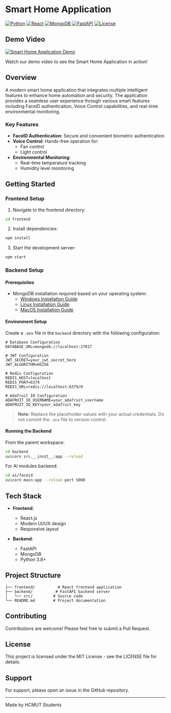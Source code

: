 # Smart Home Application

[![Python](https://img.shields.io/badge/Python-3.8%2B-blue)](https://www.python.org/)
[![React](https://img.shields.io/badge/React-18.0.0-blue)](https://reactjs.org/)
[![MongoDB](https://img.shields.io/badge/MongoDB-6.0%2B-green)](https://www.mongodb.com/)
[![FastAPI](https://img.shields.io/badge/FastAPI-0.68.0-lightgrey)](https://fastapi.tiangolo.com/)
[![License](https://img.shields.io/badge/License-MIT-yellow.svg)](https://opensource.org/licenses/MIT)

## Demo Video

[![Smart Home Application Demo](https://img.shields.io/badge/YouTube-Demo%20Video-red)](https://youtu.be/EHklUPJBXFI)

Watch our demo video to see the Smart Home Application in action!

## Overview

A modern smart home application that integrates multiple intelligent features to enhance home automation and security. The application provides a seamless user experience through various smart features including FaceID authentication, Voice Control capabilities, and real-time environmental monitoring.

### Key Features

- **FaceID Authentication**: Secure and convenient biometric authentication
- **Voice Control**: Hands-free operation for:
  - Fan control
  - Light control
- **Environmental Monitoring**:
  - Real-time temperature tracking
  - Humidity level monitoring

## Getting Started

### Frontend Setup

1. Navigate to the frontend directory:
```bash
cd frontend
```

2. Install dependencies:
```bash
npm install
```

3. Start the development server:
```bash
npm start
```

### Backend Setup

#### Prerequisites
- MongoDB installation required based on your operating system:
  - [Windows Installation Guide](https://www.mongodb.com/docs/manual/tutorial/install-mongodb-on-windows/)
  - [Linux Installation Guide](https://www.mongodb.com/docs/manual/administration/install-on-linux/)
  - [MacOS Installation Guide](https://www.mongodb.com/docs/manual/tutorial/install-mongodb-on-os-x/)

#### Environment Setup
Create a `.env` file in the `backend` directory with the following configuration:

```env
# Database Configuration
DATABASE_URL=mongodb://localhost:27017

# JWT Configuration
JWT_SECRET=your_jwt_secret_here
JWT_ALGORITHM=HS256

# Redis Configuration
REDIS_HOST=localhost
REDIS_PORT=6379
REDIS_URL=redis://localhost:6379/0

# Adafruit IO Configuration
ADAFRUIT_IO_USERNAME=your_adafruit_username
ADAFRUIT_IO_KEY=your_adafruit_key
```

> **Note**: Replace the placeholder values with your actual credentials. Do not commit the `.env` file to version control.

#### Running the Backend
From the parent workspace:
```bash
cd backend
uvicorn src.__innit__:app --reload
```

For AI modules backend:
```bash
cd ai/faceid
uvicorn main:app --reload port 5000
```

## Tech Stack

- **Frontend**:
  - React.js
  - Modern UI/UX design
  - Responsive layout

- **Backend**:
  - FastAPI
  - MongoDB
  - Python 3.8+

## Project Structure

```
├── frontend/          # React frontend application
├── backend/          # FastAPI backend server
│   └── src/         # Source code
└── README.md        # Project documentation
```
## Contributing

Contributions are welcome! Please feel free to submit a Pull Request.

## License

This project is licensed under the MIT License - see the LICENSE file for details.

## Support

For support, please open an issue in the GitHub repository.

---
Made by HCMUT Students

